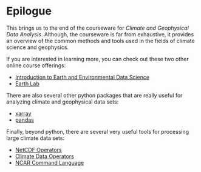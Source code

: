 Epilogue
==================================

This brings us to the end of the courseware for *Climate and Geophysical Data Analysis*. Although, the courseware is far from exhaustive, it provides an overview of the common methods and tools used in the fields of climate science and geophysics.

If you are interested in learning more, you can check out these two other online course offerings:

* [Introduction to Earth and Environmental Data Science][ldeo]
* [Earth Lab][earthlab]

There are also several other python packages that are really useful for analyzing climate and geophysical data sets:

* [xarray][xray]
* [pandas][pds]

Finally, beyond python, there are several very useful tools for processing large climate data sets:

* [NetCDF Operators][nco]
* [Climate Data Operators][cdo]
* [NCAR Command Language][ncl]

[ldeo]: https://earth-env-data-science.github.io/intro.html
[earthlab]: https://www.earthdatascience.org/
[xray]: https://xarray.pydata.org/en/stable/
[pds]: https://pandas.pydata.org/
[nco]: http://nco.sourceforge.net/
[cdo]: https://code.mpimet.mpg.de/projects/cdo
[ncl]: https://www.ncl.ucar.edu/
